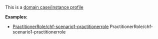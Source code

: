 This is a [domain case/instance profile](profiles.html#domain-profiles)

**Examples:**

*   [PractitionerRole/chf-scenario1-practitionerrole](PractitionerRole-chf-scenario1-practitionerrole.html) PractitionerRole/chf-scenario1-practitionerrole